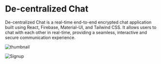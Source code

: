 # De-centralized Chat
De-centralized Chat is a real-time end-to-end encrypted chat application built using React, Firebase, Material-UI, and Tailwind CSS. It allows users to chat with each other in real-time, providing a seamless, interactive and secure communication experience.

![thumbnail](https://github.com/MeFaisalAnsari/AnsariChat/assets/84059960/8df00c0f-6bdf-4dbd-8fc1-34f1425b5ec1)

![Signup](https://github.com/MeFaisalAnsari/AnsariChat/assets/84059960/1176da66-843e-4b36-910a-c0f74bb40f8a)
